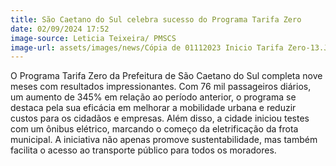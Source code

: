 ```yaml
---
title: São Caetano do Sul celebra sucesso do Programa Tarifa Zero
date: 02/09/2024 17:52
image-source: Leticia Teixeira/ PMSCS
image-url: assets/images/news/Cópia de 01112023 Inicio Tarifa Zero-13.JPG
---
```


O Programa Tarifa Zero da Prefeitura de São Caetano do Sul completa nove meses com resultados impressionantes. Com 76 mil passageiros diários, um aumento de 345% em relação ao período anterior, o programa se destaca pela sua eficácia em melhorar a mobilidade urbana e reduzir custos para os cidadãos e empresas. Além disso, a cidade iniciou testes com um ônibus elétrico, marcando o começo da eletrificação da frota municipal. A iniciativa não apenas promove sustentabilidade, mas também facilita o acesso ao transporte público para todos os moradores. 